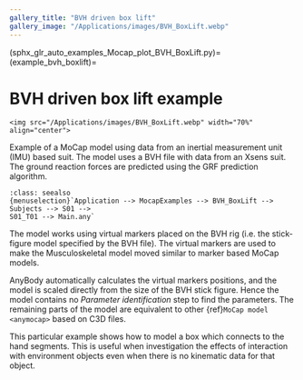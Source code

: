 ```yaml
---
gallery_title: "BVH driven box lift"
gallery_image: "/Applications/images/BVH_BoxLift.webp"
---
```


(sphx_glr_auto_examples_Mocap_plot_BVH_BoxLift.py)=
(example_bvh_boxlift)=
# BVH driven box lift example


````{sidebar} **Example**
<img src="/Applications/images/BVH_BoxLift.webp" width="70%" align="center">
````


Example of a MoCap model using data from an inertial measurement unit (IMU) based suit.
The model uses a BVH file with data from an Xsens suit. The ground reaction forces are
predicted using the GRF prediction algorithm.


```{admonition} **Main file Example:**
:class: seealso
{menuselection}`Application --> MocapExamples --> BVH_BoxLift --> Subjects --> S01 -->
S01_T01 --> Main.any`
```

The model works using virtual markers placed on the BVH rig (i.e. the stick-figure model
specified by the BVH file). The virtual markers are used to make the Musculoskeletal model
moved similar to marker based MoCap models.

AnyBody automatically calculates the virtual markers positions, and the model is scaled
directly from the size of the BVH stick figure. Hence the model contains no *Parameter
identification* step to find the parameters. The remaining parts of the model are equivalent to other
{ref}`MoCap model <anymocap>`  based on C3D files.

This particular example shows how to model a box which connects to the hand segments.
This is useful when investigation the effects of interaction with environment objects
even when there is no kinematic data for that object.
